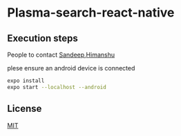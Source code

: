 # Plasma-search-react-native

## Execution steps

People to contact [Sandeep](https://github.com/samcaspus),[Himanshu](https://github.com/merrcury)


plese ensure an android device is connected

```bash
expo install
expo start --localhost --android
```

## License
[MIT](https://choosealicense.com/licenses/mit/)
